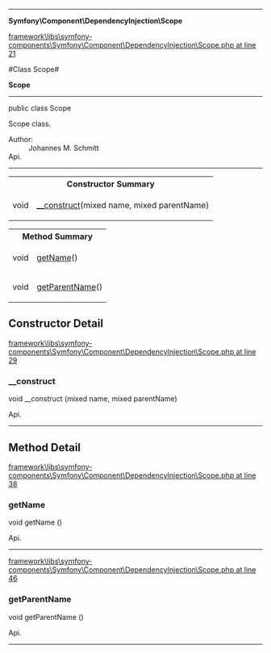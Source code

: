 

- - -

**Symfony\Component\DependencyInjection\Scope**


<a href="https://github.com/JeyDotC/Hirudo/blob/master/framework/libs/symfony-components/Symfony/Component/DependencyInjection/Scope.php#L21" >framework\libs\symfony-components\Symfony\Component\DependencyInjection\Scope.php at line 21</a>

#Class Scope#

**Scope**




- - -

<p class="signature"><span class='k'>public  class</span> <span class='nx'>Scope</span></p>

<div class="comment" id="overview_description"><p>Scope class.</p></div>

<dl>
<dt>Author:</dt>
<dd>Johannes M. Schmitt <schmittjoh@gmail.com></dd>
<dt>Api.</dt>
</dl>


- - -

<table id="summary_constructor">
<tr><th colspan="2">Constructor Summary</th></tr>
<tr>
<td><span class='k'></span> <span class='nx'>void</span></td>
<td class="description"><p class="name"><a href="#__construct">__construct</a>(mixed name, mixed parentName)</p><p class="description"></p></td>
</tr>
</table>

<table id="summary_method">
<tr><th colspan="2">Method Summary</th></tr>
<tr>
<td><span class='k'></span> <span class='nx'>void</span></td>
<td class="description"><p class="name"><a href="#getname">getName</a>()</p><p class="description"></p></td>
</tr>
<tr>
<td><span class='k'></span> <span class='nx'>void</span></td>
<td class="description"><p class="name"><a href="#getparentname">getParentName</a>()</p><p class="description"></p></td>
</tr>
</table>

<h2 id="detail_method">Constructor Detail</h2>

<a href="https://github.com/JeyDotC/Hirudo/blob/master/framework/libs/symfony-components/Symfony/Component/DependencyInjection/Scope.php#L29" >framework\libs\symfony-components\Symfony\Component\DependencyInjection\Scope.php at line 29</a>

<h3 id="__construct">__construct</h3>
<span class='k'></span> <span class='nx'>void</span> <span class='nf'>__construct</span> (mixed name, mixed parentName)

<div class="details">
<p></p><dl>
<dt>Api.</dt>
</dl>

</div>

- - -

<h2 id="detail_method">Method Detail</h2>

<a href="https://github.com/JeyDotC/Hirudo/blob/master/framework/libs/symfony-components/Symfony/Component/DependencyInjection/Scope.php#L38" >framework\libs\symfony-components\Symfony\Component\DependencyInjection\Scope.php at line 38</a>

<h3 id="getName()">getName</h3>
<span class='k'></span> <span class='nx'>void</span> <span class='nf'>getName</span> ()

<div class="details">
<p></p><dl>
<dt>Api.</dt>
</dl>

</div>

- - -


<a href="https://github.com/JeyDotC/Hirudo/blob/master/framework/libs/symfony-components/Symfony/Component/DependencyInjection/Scope.php#L46" >framework\libs\symfony-components\Symfony\Component\DependencyInjection\Scope.php at line 46</a>

<h3 id="getParentName()">getParentName</h3>
<span class='k'></span> <span class='nx'>void</span> <span class='nf'>getParentName</span> ()

<div class="details">
<p></p><dl>
<dt>Api.</dt>
</dl>

</div>

- - -

